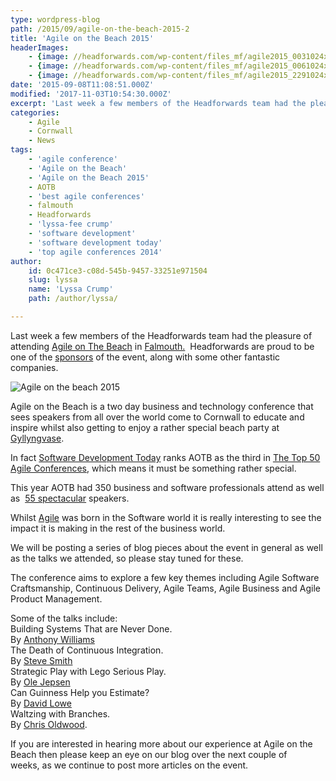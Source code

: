 ```yaml
---
type: wordpress-blog
path: /2015/09/agile-on-the-beach-2015-2
title: 'Agile on the Beach 2015'
headerImages:
    - {image: //headforwards.com/wp-content/files_mf/agile2015_0031024x737.jpg, text: 'Agile on the Beach 2015 '}
    - {image: //headforwards.com/wp-content/files_mf/agile2015_0061024x688.jpg, text: ""}
    - {image: //headforwards.com/wp-content/files_mf/agile2015_2291024x682.jpg, text: ""}
date: '2015-09-08T11:08:51.000Z'
modified: '2017-11-03T10:54:30.000Z'
excerpt: 'Last week a few members of the Headforwards team had the pleasure of attending Agile on The Beach in Falmouth.  Headforwards are proud to be one of the sponsors of the event, along with some other fantastic companies. Agile on the Beach is a two day business and technology conference that sees speakers from all over …'
categories:
    - Agile
    - Cornwall
    - News
tags:
    - 'agile conference'
    - 'Agile on the Beach'
    - 'Agile on the Beach 2015'
    - AOTB
    - 'best agile conferences'
    - falmouth
    - Headforwards
    - 'lyssa-fee crump'
    - 'software development'
    - 'software development today'
    - 'top agile conferences 2014'
author:
    id: 0c471ce3-c08d-545b-9457-33251e971504
    slug: lyssa
    name: 'Lyssa Crump'
    path: /author/lyssa/

---
```

Last week a few members of the Headforwards team had the pleasure of attending [Agile on The Beach](http://agileonthebeach.com/) in [Falmouth.](http://www.falmouth.ac.uk/)  Headforwards are proud to be one of the [sponsors](http://agileonthebeach.com/2015-sponsors/) of the event, along with some other fantastic companies.

![Agile on the beach 2015](//headforwards.com/wp-content/uploads/2015/06/AOTB-logo-design.jpg)

Agile on the Beach is a two day business and technology conference that sees speakers from all over the world come to Cornwall to educate and inspire whilst also getting to enjoy a rather special beach party at [Gyllyngvase](http://www.gyllybeach.com/).

In fact [Software Development Today](http://softwaredevelopmenttoday.com/) ranks AOTB as the third in [The Top 50 Agile Conferences](http://softwaredevelopmenttoday.com/2015/01/the-top-50-agile-conferences-including-lean-kanba-scrum/), which means it must be something rather special.

This year AOTB had 350 business and software professionals attend as well as  [55 spectacular](http://www.headforwards.com/2015/07/agile-on-the-beach-2015/) speakers.

Whilst [Agile](http://www.headforwards.com/2015/06/what-is-agile/) was born in the Software world it is really interesting to see the impact it is making in the rest of the business world.

We will be posting a series of blog pieces about the event in general as well as the talks we attended, so please stay tuned for these.

The conference aims to explore a few key themes including Agile Software Craftsmanship, Continuous Delivery, Agile Teams, Agile Business and Agile Product Management.

Some of the talks include:  
Building Systems That are Never Done.  
By [Anthony Williams](https://twitter.com/a_williams)  
The Death of Continuous Integration.  
By [Steve Smith](https://twitter.com/AgileSteveSmith)  
Strategic Play with Lego Serious Play.  
By [Ole Jepsen](https://twitter.com/olejepsen)  
Can Guinness Help you Estimate?  
By [David Lowe](https://twitter.com/bigpinots)  
Waltzing with Branches.  
By [Chris Oldwood](https://twitter.com/chrisoldwood).

If you are interested in hearing more about our experience at Agile on the Beach then please keep an eye on our blog over the next couple of weeks, as we continue to post more articles on the event.
